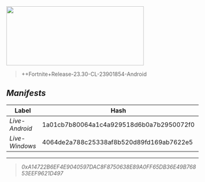 <div style="pointer-events: none">
  <img style="pointer-events: none" src="https://raw.githubusercontent.com/Tectors/Archive/master/source/dependents/gen.25.10.svg" width="360" height="155">
<div>

 >  
  
  > ++Fortnite+Release-23.30-CL-23901854-Android

## *Manifests*
| Label | Hash | Route |
| - | - | - |
| *Live-Android* | 1a01cb7b80064a1c4a929518d6b0a7b2950072f0 | [mXdYBF1XEEM6gbRkIUeKNjuXFnzbDQ](https://github.com/Tectors/Archive/blob/master/manifests/mXdYBF1XEEM6gbRkIUeKNjuXFnzbDQ.manifest) |
| *Live-Windows* | 4064de2a788c25338af8b520d89fd169ab7622e5 | [gY2susW1j64QkJwtl0eXncvfNFiojA](https://github.com/Tectors/Archive/blob/master/manifests/gY2susW1j64QkJwtl0eXncvfNFiojA.manifest) |

---

> *0xA14722B6EF4E9040597DAC8F8750638E89A0FF65DB36E49B76853EEF9621D497*

